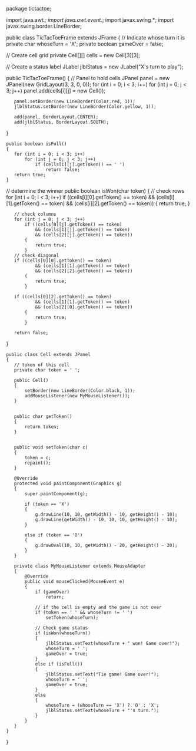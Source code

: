 package tictactoe;
 
import java.awt.*;
import java.awt.event.*;
import javax.swing.*;
import javax.swing.border.LineBorder;
 
public class TicTacToeFrame extends JFrame
{
   // Indicate whose turn it is
   private char whoseTurn = 'X';
   private boolean gameOver = false;
 
   // Create cell grid
   private Cell[][] cells = new Cell[3][3];
 
   // Create a status label
   JLabel jlblStatus = new JLabel("X's turn to play");
 
   
   public TicTacToeFrame()
   {
       // Panel to hold cells
       JPanel panel = new JPanel(new GridLayout(3, 3, 0, 0));
       for (int i = 0; i < 3; i++)
           for (int j = 0; j < 3; j++)
               panel.add(cells[i][j] = new Cell());
 
       panel.setBorder(new LineBorder(Color.red, 1));
       jlblStatus.setBorder(new LineBorder(Color.yellow, 1));
 
       add(panel, BorderLayout.CENTER);
       add(jlblStatus, BorderLayout.SOUTH);
   }
 
    public boolean isFull()
    {
       for (int i = 0; i < 3; i++)
           for (int j = 0; j < 3; j++)
               if (cells[i][j].getToken() == ' ')
                   return false;
       return true;
    }
 
   // determine the winner
   public boolean isWon(char token)
   {
       // check rows
       for (int i = 0; i < 3; i++)
           if ((cells[i][0].getToken() == token)
                   && (cells[i][1].getToken() == token)
                   && (cells[i][2].getToken() == token)) 
           {
               return true;
           }
 
       // check columns
       for (int j = 0; j < 3; j++)
           if ((cells[0][j].getToken() == token)
               && (cells[1][j].getToken() == token)
               && (cells[2][j].getToken() == token))
           {
               return true;
           }
       // check diagonal
       if ((cells[0][0].getToken() == token)
               && (cells[1][1].getToken() == token)
               && (cells[2][2].getToken() == token))
           {
               return true;
           }
 
       if ((cells[0][2].getToken() == token)
               && (cells[1][1].getToken() == token)
               && (cells[2][0].getToken() == token))
           {
               return true;
           }
 
       return false;
   }
 
  
    public class Cell extends JPanel
    {
       // token of this cell
       private char token = ' ';
 
       public Cell()
       {
           setBorder(new LineBorder(Color.black, 1));
           addMouseListener(new MyMouseListener());
       }
 
 
       public char getToken()
       {
           return token;
       }
 
      
       public void setToken(char c)
       {
           token = c;
           repaint();
       }
 
       @Override
       protected void paintComponent(Graphics g)
       {
           super.paintComponent(g);
 
           if (token == 'X')
           {
               g.drawLine(10, 10, getWidth() - 10, getHeight() - 10);
               g.drawLine(getWidth() - 10, 10, 10, getHeight() - 10);
           }
 
           else if (token == 'O')
           {
               g.drawOval(10, 10, getWidth() - 20, getHeight() - 20);
           }
       }
 
       private class MyMouseListener extends MouseAdapter
       {
           @Override
           public void mouseClicked(MouseEvent e)
           {
               if (gameOver)
                   return;
               
               // if the cell is empty and the game is not over
               if (token == ' ' && whoseTurn != ' ')
                   setToken(whoseTurn);
 
               // Check game status
               if (isWon(whoseTurn))
               {
                   jlblStatus.setText(whoseTurn + " won! Game over!");
                   whoseTurn = ' ';
                   gameOver = true;
               }
               else if (isFull())
               {
                   jlblStatus.setText("Tie game! Game over!");
                   whoseTurn = ' ';
                   gameOver = true;
               }
               else
               {
                   whoseTurn = (whoseTurn == 'X') ? 'O' : 'X';
                   jlblStatus.setText(whoseTurn + "'s turn.");
               }
           }
       } 
    } 
} 
